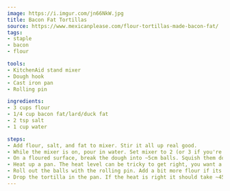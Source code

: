 ```yaml
---
image: https://i.imgur.com/jn66NkW.jpg
title: Bacon Fat Tortillas
source: https://www.mexicanplease.com/flour-tortillas-made-bacon-fat/
tags:
- staple
- bacon
- flour

tools:
- KitchenAid stand mixer
- Dough hook
- Cast iron pan
- Rolling pin

ingredients:
- 3 cups flour
- 1/4 cup bacon fat/lard/duck fat
- 2 tsp salt
- 1 cup water

steps:
- Add flour, salt, and fat to mixer. Stir it all up real good.
- While the mixer is on, pour in water. Set mixer to 2 (or 3 if you're feeling spicy) and let it work the dough into a nice ball.
- On a floured surface, break the dough into ~5cm balls. Squish them down a bit and let them rest for 15-45 minutes.
- Heat up a pan. The heat level can be tricky to get right, you want a medium-medium-high. Colder than a nice fried egg but not by much.
- Roll out the balls with the rolling pin. Add a bit more flour if its sticking. Keep rotating about somewhere between 45 and 90 degrees with each roll to get a round tortilla, or do whatever if you don't care about aesthetics.
- Drop the tortilla in the pan. If the heat is right it should take ~45 seconds before bubbles form and the bottom gets some brown spots. Flip it and do the same time on the other side. If the tortillas get golden all over the pan is probably too cold, and if they get blackened quickly its probably too hot.
---
```

